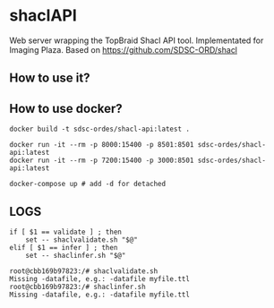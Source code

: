 # shaclAPI

Web server wrapping the TopBraid Shacl API tool. 
Implementated for Imaging Plaza. 
Based on https://github.com/SDSC-ORD/shacl

## How to use it?



## How to use docker?

```
docker build -t sdsc-ordes/shacl-api:latest . 
```

```
docker run -it --rm -p 8000:15400 -p 8501:8501 sdsc-ordes/shacl-api:latest 
docker run -it --rm -p 7200:15400 -p 3000:8501 sdsc-ordes/shacl-api:latest 
```

```
docker-compose up # add -d for detached
```

## LOGS

```
if [ $1 == validate ] ; then
	set -- shaclvalidate.sh "$@"
elif [ $1 == infer ] ; then
	set -- shaclinfer.sh "$@"
```

```
root@cbb169b97823:/# shaclvalidate.sh
Missing -datafile, e.g.: -datafile myfile.ttl
root@cbb169b97823:/# shaclinfer.sh
Missing -datafile, e.g.: -datafile myfile.ttl
```
